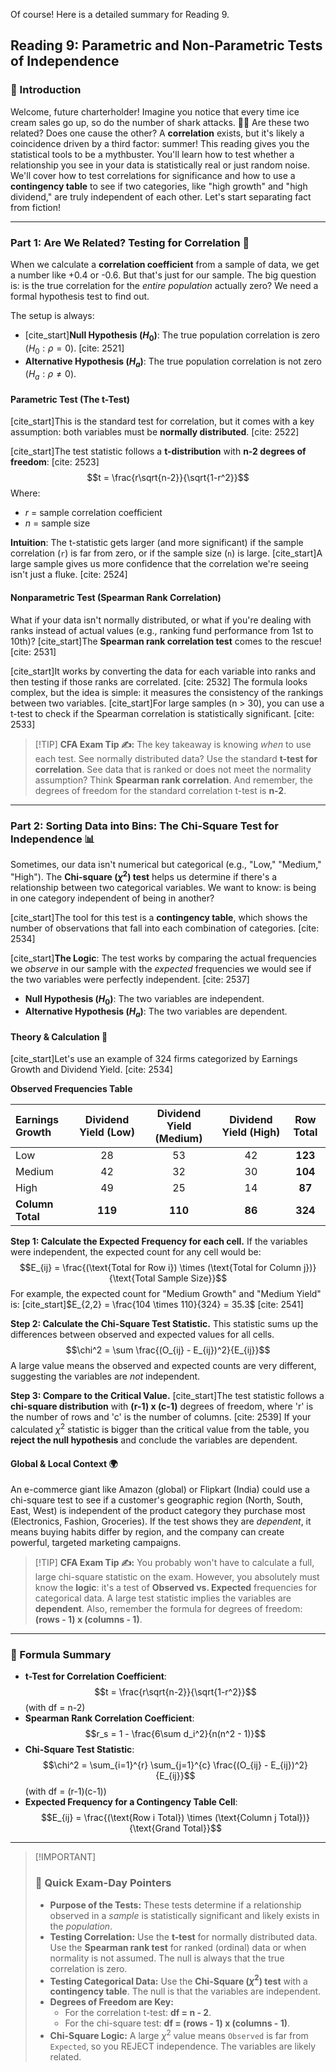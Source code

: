 Of course! Here is a detailed summary for Reading 9.

## Reading 9: Parametric and Non-Parametric Tests of Independence

### 🎯 Introduction

Welcome, future charterholder! Imagine you notice that every time ice cream sales go up, so do the number of shark attacks. 🍦🦈 Are these two related? Does one cause the other? A **correlation** exists, but it's likely a coincidence driven by a third factor: summer! This reading gives you the statistical tools to be a mythbuster. You'll learn how to test whether a relationship you see in your data is statistically real or just random noise. We'll cover how to test correlations for significance and how to use a **contingency table** to see if two categories, like "high growth" and "high dividend," are truly independent of each other. Let's start separating fact from fiction!

***

### Part 1: Are We Related? Testing for Correlation 🔗

When we calculate a **correlation coefficient** from a sample of data, we get a number like +0.4 or -0.6. But that's just for our sample. The big question is: is the true correlation for the *entire population* actually zero? We need a formal hypothesis test to find out.

The setup is always:
* [cite_start]**Null Hypothesis ($H_0$)**: The true population correlation is zero ($H_0: \rho = 0$). [cite: 2521]
* **Alternative Hypothesis ($H_a$)**: The true population correlation is not zero ($H_a: \rho \neq 0$).

#### **Parametric Test (The t-Test)**

[cite_start]This is the standard test for correlation, but it comes with a key assumption: both variables must be **normally distributed**. [cite: 2522]

[cite_start]The test statistic follows a **t-distribution** with **n-2 degrees of freedom**: [cite: 2523]
$$t = \frac{r\sqrt{n-2}}{\sqrt{1-r^2}}$$
Where:
* $r$ = sample correlation coefficient
* $n$ = sample size

**Intuition**: The t-statistic gets larger (and more significant) if the sample correlation (`r`) is far from zero, or if the sample size (`n`) is large. [cite_start]A large sample gives us more confidence that the correlation we're seeing isn't just a fluke. [cite: 2524]

#### **Nonparametric Test (Spearman Rank Correlation)**

What if your data isn't normally distributed, or what if you're dealing with ranks instead of actual values (e.g., ranking fund performance from 1st to 10th)? [cite_start]The **Spearman rank correlation test** comes to the rescue! [cite: 2531]

[cite_start]It works by converting the data for each variable into ranks and then testing if those ranks are correlated. [cite: 2532] The formula looks complex, but the idea is simple: it measures the consistency of the rankings between two variables. [cite_start]For large samples (n > 30), you can use a t-test to check if the Spearman correlation is statistically significant. [cite: 2533]

> [\!TIP]
> **CFA Exam Tip ✍️:** The key takeaway is knowing *when* to use each test. See normally distributed data? Use the standard **t-test for correlation**. See data that is ranked or does not meet the normality assumption? Think **Spearman rank correlation**. And remember, the degrees of freedom for the standard correlation t-test is **n-2**.

***

### Part 2: Sorting Data into Bins: The Chi-Square Test for Independence 📊

Sometimes, our data isn't numerical but categorical (e.g., "Low," "Medium," "High"). The **Chi-square ($\chi^2$) test** helps us determine if there's a relationship between two categorical variables. We want to know: is being in one category independent of being in another?

[cite_start]The tool for this test is a **contingency table**, which shows the number of observations that fall into each combination of categories. [cite: 2534]

[cite_start]**The Logic**: The test works by comparing the actual frequencies we *observe* in our sample with the *expected* frequencies we would see if the two variables were perfectly independent. [cite: 2537]

* **Null Hypothesis ($H_0$)**: The two variables are independent.
* **Alternative Hypothesis ($H_a$)**: The two variables are dependent.

#### **Theory & Calculation 🧮**

[cite_start]Let's use an example of 324 firms categorized by Earnings Growth and Dividend Yield. [cite: 2534]

**Observed Frequencies Table** 

| Earnings Growth | Dividend Yield (Low) | Dividend Yield (Medium) | Dividend Yield (High) | Row Total |
| :--- | :---: | :---: | :---: | :---: |
| Low | 28 | 53 | 42 | **123** |
| Medium | 42 | 32 | 30 | **104** |
| High | 49 | 25 | 14 | **87** |
| **Column Total**| **119** | **110** | **86** | **324** |

**Step 1: Calculate the Expected Frequency for each cell.**
If the variables were independent, the expected count for any cell would be:
$$E_{ij} = \frac{(\text{Total for Row i}) \times (\text{Total for Column j})}{\text{Total Sample Size}}$$
For example, the expected count for "Medium Growth" and "Medium Yield" is:
[cite_start]$E_{2,2} = \frac{104 \times 110}{324} = 35.3$ [cite: 2541]

**Step 2: Calculate the Chi-Square Test Statistic.**
This statistic sums up the differences between observed and expected values for all cells.
$$\chi^2 = \sum \frac{(O_{ij} - E_{ij})^2}{E_{ij}}$$
A large value means the observed and expected counts are very different, suggesting the variables are *not* independent.

**Step 3: Compare to the Critical Value.**
[cite_start]The test statistic follows a **chi-square distribution** with **(r-1) x (c-1)** degrees of freedom, where 'r' is the number of rows and 'c' is the number of columns. [cite: 2539] If your calculated $\chi^2$ statistic is bigger than the critical value from the table, you **reject the null hypothesis** and conclude the variables are dependent.

#### **Global & Local Context 🌍**

An e-commerce giant like Amazon (global) or Flipkart (India) could use a chi-square test to see if a customer's geographic region (North, South, East, West) is independent of the product category they purchase most (Electronics, Fashion, Groceries). If the test shows they are *dependent*, it means buying habits differ by region, and the company can create powerful, targeted marketing campaigns.

> [\!TIP]
> **CFA Exam Tip ✍️:** You probably won't have to calculate a full, large chi-square statistic on the exam. However, you absolutely must know the **logic**: it's a test of **Observed vs. Expected** frequencies for categorical data. A large test statistic implies the variables are **dependent**. Also, remember the formula for degrees of freedom: **(rows - 1) x (columns - 1)**.

***

### 🧪 Formula Summary

* **t-Test for Correlation Coefficient**: $$t = \frac{r\sqrt{n-2}}{\sqrt{1-r^2}}$$ (with df = n-2)
* **Spearman Rank Correlation Coefficient**: $$r_s = 1 - \frac{6\sum d_i^2}{n(n^2 - 1)}$$
* **Chi-Square Test Statistic**: $$\chi^2 = \sum_{i=1}^{r} \sum_{j=1}^{c} \frac{(O_{ij} - E_{ij})^2}{E_{ij}}$$ (with df = (r-1)(c-1))
* **Expected Frequency for a Contingency Table Cell**: $$E_{ij} = \frac{(\text{Row i Total}) \times (\text{Column j Total})}{\text{Grand Total}}$$

***

> [\!IMPORTANT]
>
> ### 🎯 Quick Exam-Day Pointers
>
> * **Purpose of the Tests:** These tests determine if a relationship observed in a *sample* is statistically significant and likely exists in the *population*.
> * **Testing Correlation:** Use the **t-test** for normally distributed data. Use the **Spearman rank test** for ranked (ordinal) data or when normality is not assumed. The null is always that the true correlation is zero.
> * **Testing Categorical Data:** Use the **Chi-Square ($\chi^2$) test** with a **contingency table**. The null is that the variables are independent.
> * **Degrees of Freedom are Key:**
>     * For the correlation t-test: **df = n - 2**.
>     * For the chi-square test: **df = (rows - 1) x (columns - 1)**.
> * **Chi-Square Logic:** A large $\chi^2$ value means `Observed` is far from `Expected`, so you REJECT independence. The variables are likely related.